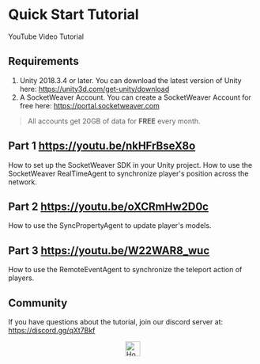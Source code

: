 # Quick Start Tutorial
YouTube Video Tutorial

## Requirements
1. Unity 2018.3.4 or later. You can download the latest version of Unity here: https://unity3d.com/get-unity/download
2. A SocketWeaver Account. You can create a SocketWeaver Account for free here: https://portal.socketweaver.com

> All accounts get 20GB of data for **FREE** every month. 

## Part 1 https://youtu.be/nkHFrBseX8o
How to set up the SocketWeaver SDK in your Unity project. 
How to use the SocketWeaver RealTimeAgent to synchronize player's position across the network.

## Part 2 https://youtu.be/oXCRmHw2D0c
How to use the SyncPropertyAgent to update player's models.

## Part 3 https://youtu.be/W22WAR8_wuc
How to use the RemoteEventAgent to synchronize the teleport action of players.

## Community
If you have questions about the tutorial, join our discord server at: https://discord.gg/qXt7Bkf

<div >
<a href="https://www.socketweaver.com"><img style="display: block; margin-left: auto; margin-right: auto;" src="https://sw-router.sfo2.cdn.digitaloceanspaces.com/landing/logo-dark-text-300.png" height="30px" alt="Home"></a>
</div>
